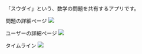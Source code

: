 「スウダイ」という、数学の問題を共有するアプリです。

問題の詳細ページ
![](https://user-images.githubusercontent.com/76689059/131854548-0cd16dd3-e00f-47ed-8028-752237755ca8.png)

ユーザーの詳細ページ
![](https://user-images.githubusercontent.com/76689059/131854379-234742a6-a667-4b58-aa61-245d52fa1200.png)

タイムライン
![](https://user-images.githubusercontent.com/76689059/131855558-b4fd1718-c0b3-454c-88db-27cb64c37e1e.png)